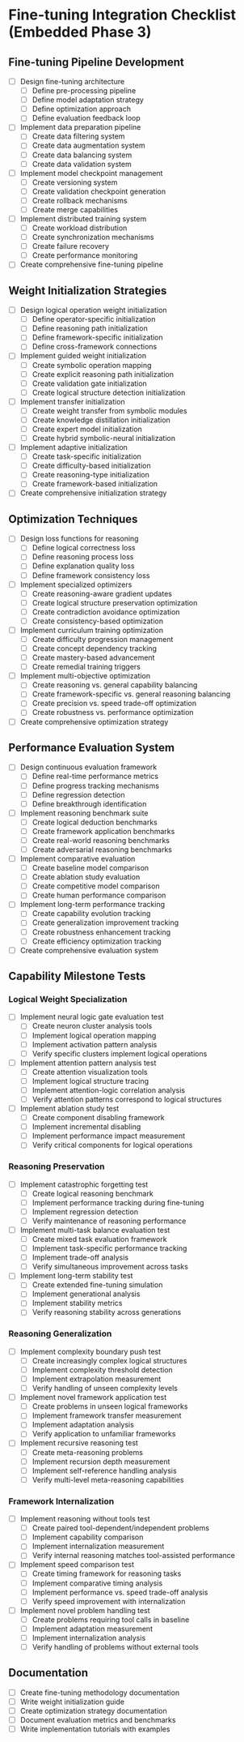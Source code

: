 # Fine-tuning Integration Checklist (Embedded Phase 3)

## Fine-tuning Pipeline Development

- [ ] Design fine-tuning architecture
  - [ ] Define pre-processing pipeline
  - [ ] Define model adaptation strategy
  - [ ] Define optimization approach
  - [ ] Define evaluation feedback loop
- [ ] Implement data preparation pipeline
  - [ ] Create data filtering system
  - [ ] Create data augmentation system
  - [ ] Create data balancing system
  - [ ] Create data validation system
- [ ] Implement model checkpoint management
  - [ ] Create versioning system
  - [ ] Create validation checkpoint generation
  - [ ] Create rollback mechanisms
  - [ ] Create merge capabilities
- [ ] Implement distributed training system
  - [ ] Create workload distribution
  - [ ] Create synchronization mechanisms
  - [ ] Create failure recovery
  - [ ] Create performance monitoring
- [ ] Create comprehensive fine-tuning pipeline

## Weight Initialization Strategies

- [ ] Design logical operation weight initialization
  - [ ] Define operator-specific initialization
  - [ ] Define reasoning path initialization
  - [ ] Define framework-specific initialization
  - [ ] Define cross-framework connections
- [ ] Implement guided weight initialization
  - [ ] Create symbolic operation mapping
  - [ ] Create explicit reasoning path initialization
  - [ ] Create validation gate initialization
  - [ ] Create logical structure detection initialization
- [ ] Implement transfer initialization
  - [ ] Create weight transfer from symbolic modules
  - [ ] Create knowledge distillation initialization
  - [ ] Create expert model initialization
  - [ ] Create hybrid symbolic-neural initialization
- [ ] Implement adaptive initialization
  - [ ] Create task-specific initialization
  - [ ] Create difficulty-based initialization
  - [ ] Create reasoning-type initialization
  - [ ] Create framework-based initialization
- [ ] Create comprehensive initialization strategy

## Optimization Techniques

- [ ] Design loss functions for reasoning
  - [ ] Define logical correctness loss
  - [ ] Define reasoning process loss
  - [ ] Define explanation quality loss
  - [ ] Define framework consistency loss
- [ ] Implement specialized optimizers
  - [ ] Create reasoning-aware gradient updates
  - [ ] Create logical structure preservation optimization
  - [ ] Create contradiction avoidance optimization
  - [ ] Create consistency-based optimization
- [ ] Implement curriculum training optimization
  - [ ] Create difficulty progression management
  - [ ] Create concept dependency tracking
  - [ ] Create mastery-based advancement
  - [ ] Create remedial training triggers
- [ ] Implement multi-objective optimization
  - [ ] Create reasoning vs. general capability balancing
  - [ ] Create framework-specific vs. general reasoning balancing
  - [ ] Create precision vs. speed trade-off optimization
  - [ ] Create robustness vs. performance optimization
- [ ] Create comprehensive optimization strategy

## Performance Evaluation System

- [ ] Design continuous evaluation framework
  - [ ] Define real-time performance metrics
  - [ ] Define progress tracking mechanisms
  - [ ] Define regression detection
  - [ ] Define breakthrough identification
- [ ] Implement reasoning benchmark suite
  - [ ] Create logical deduction benchmarks
  - [ ] Create framework application benchmarks
  - [ ] Create real-world reasoning benchmarks
  - [ ] Create adversarial reasoning benchmarks
- [ ] Implement comparative evaluation
  - [ ] Create baseline model comparison
  - [ ] Create ablation study evaluation
  - [ ] Create competitive model comparison
  - [ ] Create human performance comparison
- [ ] Implement long-term performance tracking
  - [ ] Create capability evolution tracking
  - [ ] Create generalization improvement tracking
  - [ ] Create robustness enhancement tracking
  - [ ] Create efficiency optimization tracking
- [ ] Create comprehensive evaluation system

## Capability Milestone Tests

### Logical Weight Specialization
- [ ] Implement neural logic gate evaluation test
  - [ ] Create neuron cluster analysis tools
  - [ ] Implement logical operation mapping
  - [ ] Implement activation pattern analysis
  - [ ] Verify specific clusters implement logical operations
- [ ] Implement attention pattern analysis test
  - [ ] Create attention visualization tools
  - [ ] Implement logical structure tracing
  - [ ] Implement attention-logic correlation analysis
  - [ ] Verify attention patterns correspond to logical structures
- [ ] Implement ablation study test
  - [ ] Create component disabling framework
  - [ ] Implement incremental disabling
  - [ ] Implement performance impact measurement
  - [ ] Verify critical components for logical operations

### Reasoning Preservation
- [ ] Implement catastrophic forgetting test
  - [ ] Create logical reasoning benchmark
  - [ ] Implement performance tracking during fine-tuning
  - [ ] Implement regression detection
  - [ ] Verify maintenance of reasoning performance
- [ ] Implement multi-task balance evaluation test
  - [ ] Create mixed task evaluation framework
  - [ ] Implement task-specific performance tracking
  - [ ] Implement trade-off analysis
  - [ ] Verify simultaneous improvement across tasks
- [ ] Implement long-term stability test
  - [ ] Create extended fine-tuning simulation
  - [ ] Implement generational analysis
  - [ ] Implement stability metrics
  - [ ] Verify reasoning stability across generations

### Reasoning Generalization
- [ ] Implement complexity boundary push test
  - [ ] Create increasingly complex logical structures
  - [ ] Implement complexity threshold detection
  - [ ] Implement extrapolation measurement
  - [ ] Verify handling of unseen complexity levels
- [ ] Implement novel framework application test
  - [ ] Create problems in unseen logical frameworks
  - [ ] Implement framework transfer measurement
  - [ ] Implement adaptation analysis
  - [ ] Verify application to unfamiliar frameworks
- [ ] Implement recursive reasoning test
  - [ ] Create meta-reasoning problems
  - [ ] Implement recursion depth measurement
  - [ ] Implement self-reference handling analysis
  - [ ] Verify multi-level meta-reasoning capabilities

### Framework Internalization
- [ ] Implement reasoning without tools test
  - [ ] Create paired tool-dependent/independent problems
  - [ ] Implement capability comparison
  - [ ] Implement internalization measurement
  - [ ] Verify internal reasoning matches tool-assisted performance
- [ ] Implement speed comparison test
  - [ ] Create timing framework for reasoning tasks
  - [ ] Implement comparative timing analysis
  - [ ] Implement performance vs. speed trade-off analysis
  - [ ] Verify speed improvement with internalization
- [ ] Implement novel problem handling test
  - [ ] Create problems requiring tool calls in baseline
  - [ ] Implement adaptation measurement
  - [ ] Implement internalization analysis
  - [ ] Verify handling of problems without external tools

## Documentation
- [ ] Create fine-tuning methodology documentation
- [ ] Write weight initialization guide
- [ ] Create optimization strategy documentation
- [ ] Document evaluation metrics and benchmarks
- [ ] Write implementation tutorials with examples
